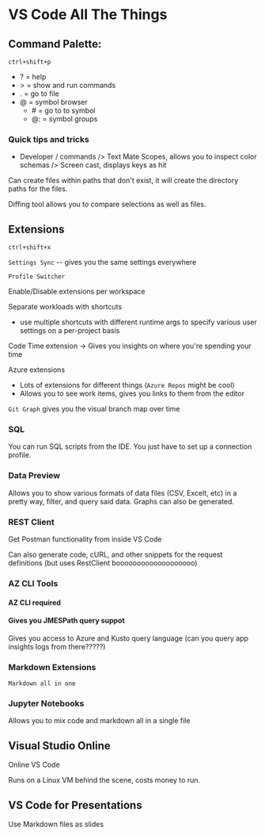 # VS Code All The Things

## Command Palette: 

`ctrl+shift+p`

* ? = help
* \> = show and run commands
* . = go to file
* @ = symbol browser
   * \# = go to to symbol
   * @: = symbol groups

### Quick tips and tricks

* Developer / commands
/> Text Mate Scopes, allows you to inspect color schemas
/> Screen cast, displays keys as hit

Can create files within paths that don't exist, it will create the directory paths for the files.

Diffing tool allows you to compare selections as well as files.

## Extensions

`ctrl+shift+x`

`Settings Sync` -- gives you the same settings everywhere

`Profile Switcher`

Enable/Disable extensions per workspace

Separate workloads with shortcuts
   * use multiple shortcuts with different runtime args to specify various user settings on a per-project basis

Code Time extension -> Gives you insights on where you're spending your time

Azure extensions
   * Lots of extensions for different things (`Azure Repos` might be cool)
   * Allows you to see work items, gives you links to them from the editor

`Git Graph` gives you the visual branch map over time

### SQL

You can run SQL scripts from the IDE. You just have to set up a connection profile.

### Data Preview

Allows you to show various formats of data files (CSV, Excelt, etc) in a pretty way, filter, and query said data. Graphs can also be generated.

### REST Client 

Get Postman functionality from inside VS Code

Can also generate code, cURL, and other snippets for the request definitions (but uses RestClient booooooooooooooooooo)

### AZ CLI Tools
#### AZ CLI required

#### Gives you JMESPath query suppot

Gives you access to Azure and Kusto query language (can you query app insights logs from there?????)

### Markdown Extensions

`Markdown all in one`

### Jupyter Notebooks

Allows you to mix code and markdown all in a single file

## Visual Studio Online

Online VS Code

Runs on a Linux VM behind the scene, costs money to run.

## VS Code for Presentations

Use Markdown files as slides

